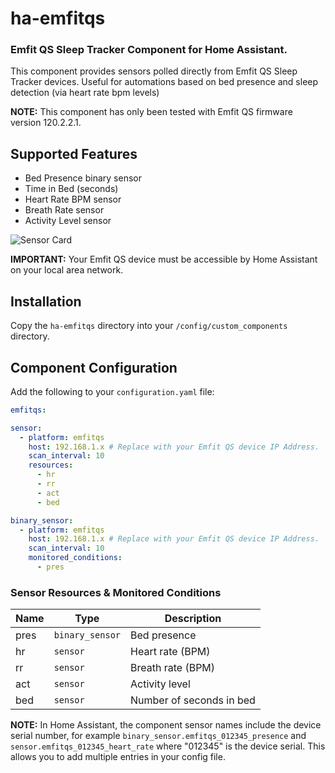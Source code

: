 # ha-emfitqs

### Emfit QS Sleep Tracker Component for Home Assistant.

This component provides sensors polled directly from Emfit QS Sleep Tracker devices. Useful for automations based on bed presence and sleep detection (via heart rate bpm levels)

**NOTE:** This component has only been tested with Emfit QS firmware version 120.2.2.1.

## Supported Features
* Bed Presence binary sensor
* Time in Bed (seconds)
* Heart Rate BPM sensor
* Breath Rate sensor
* Activity Level sensor

![Sensor Card](https://i.imgur.com/0C9OkNG.jpg)

**IMPORTANT:** Your Emfit QS device must be accessible by Home Assistant on your local area network.

## Installation

Copy the `ha-emfitqs` directory into your `/config/custom_components` directory.

## Component Configuration

Add the following to your `configuration.yaml` file:

```yaml
emfitqs:

sensor:
  - platform: emfitqs
    host: 192.168.1.x # Replace with your Emfit QS device IP Address.
    scan_interval: 10
    resources:
      - hr
      - rr
      - act
      - bed

binary_sensor:
  - platform: emfitqs
    host: 192.168.1.x # Replace with your Emfit QS device IP Address.
    scan_interval: 10
    monitored_conditions:
      - pres
```

### Sensor Resources & Monitored Conditions

| Name  | Type | Description |
| ----- | ---- | ----------- |
| pres | `binary_sensor` | Bed presence |
| hr | `sensor` | Heart rate (BPM) |
| rr | `sensor` | Breath rate (BPM) |
| act | `sensor` | Activity level |
| bed | `sensor` | Number of seconds in bed |


**NOTE:** In Home Assistant, the component sensor names include the device serial number, for example `binary_sensor.emfitqs_012345_presence` and `sensor.emfitqs_012345_heart_rate` where "012345" is the device serial. This allows you to add multiple entries in your config file.
